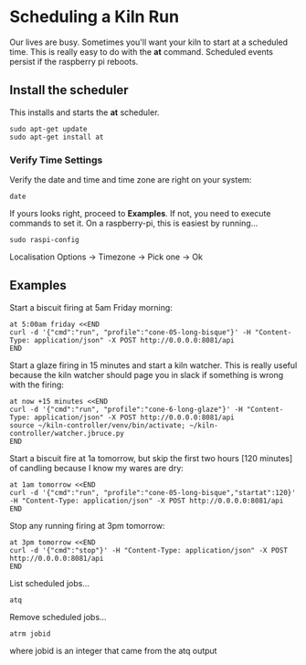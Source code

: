 Scheduling a Kiln Run
=====================

Our lives are busy. Sometimes you'll want your kiln to start at a scheduled time. This is really easy to do with the **at** command. Scheduled events persist if the raspberry pi reboots.

## Install the scheduler

This installs and starts the **at** scheduler.

    sudo apt-get update
    sudo apt-get install at

### Verify Time Settings

Verify the date and time and time zone are right on your system:

    date

If yours looks right, proceed to **Examples**. If not, you need to execute commands to set it. On a raspberry-pi, this is easiest by running...

    sudo raspi-config

Localisation Options -> Timezone -> Pick one -> Ok


## Examples

Start a biscuit firing at 5am Friday morning:

    at 5:00am friday <<END
    curl -d '{"cmd":"run", "profile":"cone-05-long-bisque"}' -H "Content-Type: application/json" -X POST http://0.0.0.0:8081/api
    END

Start a glaze firing in 15 minutes and start a kiln watcher. This is really useful because the kiln watcher should page you in slack if something is wrong with the firing:

    at now +15 minutes <<END
    curl -d '{"cmd":"run", "profile":"cone-6-long-glaze"}' -H "Content-Type: application/json" -X POST http://0.0.0.0:8081/api
    source ~/kiln-controller/venv/bin/activate; ~/kiln-controller/watcher.jbruce.py
    END

Start a biscuit fire at 1a tomorrow, but skip the first two hours [120 minutes] of candling because I know my wares are dry:

    at 1am tomorrow <<END
    curl -d '{"cmd":"run", "profile":"cone-05-long-bisque","startat":120}' -H "Content-Type: application/json" -X POST http://0.0.0.0:8081/api
    END

Stop any running firing at 3pm tomorrow:

    at 3pm tomorrow <<END
    curl -d '{"cmd":"stop"}' -H "Content-Type: application/json" -X POST http://0.0.0.0:8081/api
    END

List scheduled jobs...

    atq

Remove scheduled jobs...
 
    atrm jobid

where jobid is an integer that came from the atq output
